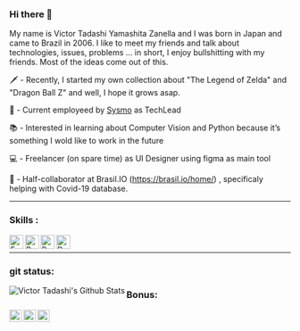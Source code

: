 ### Hi there 👋

My name is Victor Tadashi Yamashita Zanella and I was born in Japan and came to Brazil in 2006.
I like to meet my friends and talk about technologies, issues, problems … in short, I enjoy bullshitting with my friends. Most of the ideas come out of this.

🗡️ - Recently, I started my own collection about "The Legend of Zelda" and "Dragon Ball Z" and well, I hope it grows asap. 

🏢 - Current employeed by [Sysmo](https://www.sysmo.com.br/) as TechLead

📚 - Interested in learning about Computer Vision and Python because it’s something I wold like to work in the future

💻 - Freelancer (on spare time) as UI Designer using figma as main tool

🤝 - Half-collaborator at Brasil.IO (https://brasil.io/home/) , specificaly helping with Covid-19 database.


---
### Skills :
<img align="left" alt="Embarcadero" height="25" src="https://www.embarcadero.com/images/logos/logo-page/preview_EMBT_Primary_Logo_Black.png" />
<img align="left" alt="Python" height="25" src="https://www.python.org/static/img/python-logo.png" />
<img align="left" alt="Python" height="25" src="https://www.pendo.io/wp-content/uploads/2020/06/figma-logo.png" />
<img align="left" alt="Docker" height="25" src="https://www.docker.com/sites/default/files/d8/styles/role_icon/public/2019-07/horizontal-logo-monochromatic-white.png?itok=SBlK2TGU" />
<br />


---
### git status:
<img align="left" alt="Victor Tadashi's Github Stats" src="https://github-readme-stats.vercel.app/api?username=charoleizer&show_icons=true&hide_border=true" />


### Bonus:
[<img align="left" alt="Victor Tadashi | LinkedIn" width="22px" src="https://cdn.jsdelivr.net/npm/simple-icons@v3/icons/linkedin.svg" />][linkedin]
[<img align="left" alt="Victor Tadashi | Instagram" width="22px" src="https://cdn.jsdelivr.net/npm/simple-icons@v3/icons/instagram.svg" />][instagram]
[<img align="left" alt="Victor Tadashi | Facebook" width="22px" src="https://cdn.jsdelivr.net/npm/simple-icons@v3/icons/facebook.svg" />][facebook]

<br />

[linkedin]: https://www.linkedin.com/in/victor-tadashi/
[instagram]: https://www.instagram.com/victor.t.y.z
[facebook]: https://www.facebook.com/victor.t.y.z
